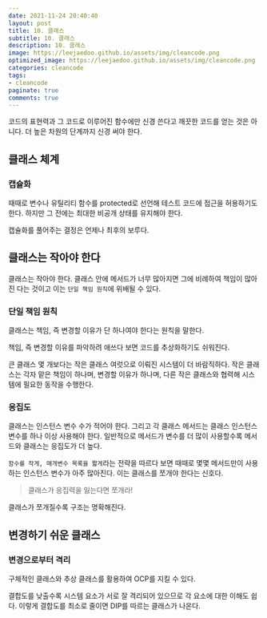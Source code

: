 ```yaml
---
date: 2021-11-24 20:40:40
layout: post
title: 10. 클래스
subtitle: 10. 클래스
description: 10. 클래스
image: https://leejaedoo.github.io/assets/img/cleancode.png
optimized_image: https://leejaedoo.github.io/assets/img/cleancode.png
categories: cleancode
tags:
- cleancode
paginate: true
comments: true
---
```


코드의 표현력과 그 코드로 이루어진 함수에만 신경 쓴다고 깨끗한 코드를 얻는 것은 아니다. 더 높은 차원의 단계까지 신경 써야 한다.

## 클래스 체계

### 캡슐화

때때로 변수나 유틸리티 함수를 protected로 선언해 테스트 코드에 접근을 허용하기도 한다. 하지만 그 전에는 최대한 비공개 상태를 유지해야 한다.

캡슐화를 풀어주는 결정은 언제나 최후의 보루다.

## 클래스는 작아야 한다

클래스는 작아야 한다. 클래스 안에 메서드가 너무 많아지면 그에 비례하여 책임이 많아진 다는 것이고 이는 `단일 책임 원칙`에 위배될 수 있다.

### 단일 책임 원칙

클래스는 책임, 즉 변경할 이유가 단 하나여야 한다는 원칙을 말한다.

책임, 즉 변경할 이유를 파악하려 애쓰다 보면 코드를 추상화하기도 쉬워진다.

큰 클래스 몇 개보다는 작은 클래스 여럿으로 이뤄진 시스템이 더 바람직하다. 작은 클래스는 각자 맡은 책임이 하나며, 변경할 이유가 하나며, 다른 작은 클래스와 협력해 시스템에 필요한 동작을 수행한다.

### 응집도

클래스는 인스턴스 변수 수가 적어야 한다. 그리고 각 클래스 메서드는 클래스 인스턴스 변수를 하나 이상 사용해야 한다. 일반적으로 메서드가 변수를 더 많이 사용할수록 메서드와 클래스는 응집도가 더 높다.

`함수를 작게, 매개변수 목록을 짧게`라는 전략을 따르다 보면 때때로 몇몇 메서드만이 사용하는 인스턴스 변수가 아주 많아진다. 이는 클래스를 쪼개야 한다는 신호다.

> 클래스가 응집력을 잃는다면 쪼개라!

클래스가 쪼개질수록 구조는 명확해진다.

## 변경하기 쉬운 클래스

### 변경으로부터 격리

구체적인 클래스와 추상 클래스를 활용하여 OCP를 지킬 수 있다.

결합도를 낮출수록 시스템 요소가 서로 잘 격리되어 있으므로 각 요소에 대한 이해도 쉽다. 이렇게 결합도를 최소로 줄이면 DIP를 따르는 클래스가 나온다.


